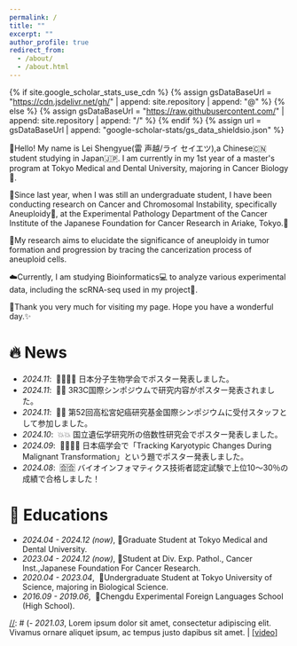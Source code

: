 ```yaml
---
permalink: /
title: ""
excerpt: ""
author_profile: true
redirect_from: 
  - /about/
  - /about.html
---
```


{% if site.google_scholar_stats_use_cdn %}
{% assign gsDataBaseUrl = "https://cdn.jsdelivr.net/gh/" | append: site.repository | append: "@" %}
{% else %}
{% assign gsDataBaseUrl = "https://raw.githubusercontent.com/" | append: site.repository | append: "/" %}
{% endif %}
{% assign url = gsDataBaseUrl | append: "google-scholar-stats/gs_data_shieldsio.json" %}

<span class='anchor' id='about-me'></span>

👋Hello! My name is Lei Shengyue(雷 声越/ライ セイエツ),a Chinese🇨🇳 student studying in Japan🇯🇵.
I am currently in my 1st year of a master's program at Tokyo Medical and Dental University, majoring in Cancer Biology🧫. 

📅Since last year, when I was still an undergraduate student, I have been conducting research on Cancer and Chromosomal Instability, specifically Aneuploidy🧬, at the Experimental Pathology Department of the Cancer Institute of the Japanese Foundation for Cancer Research in Ariake, Tokyo.📍

🎯My research aims to elucidate the significance of aneuploidy in tumor formation and progression by tracing the cancerization process of aneuploid cells. 

☁️Currently, I am studying Bioinformatics💻 to analyze various experimental data, including the scRNA-seq used in my project📝.

💖Thank you very much for visiting my page. Hope you have a wonderful day.✨

# 🔥 News
- *2024.11*: &nbsp;🧑‍🎓🧑‍🎓 日本分子生物学会でポスター発表しました。
- *2024.11*: &nbsp;👀👀 3R3C国際シンポジウムで研究内容がポスター発表されました。
- *2024.11*: &nbsp;💁💁 第52回高松宮妃癌研究基金国際シンポジウムに受付スタッフとして参加しました。
- *2024.10*: &nbsp;💥💥 国立遺伝学研究所の倍数性研究会でポスター発表しました。
- *2024.09*: &nbsp;🧑‍🎓🧑‍🎓 日本癌学会で「Tracking Karyotypic Changes During Malignant Transformation」という題でポスター発表しました。
- *2024.08*: &nbsp;🈴🈴 バイオインフォマティクス技術者認定試験で上位10〜30％の成績で合格しました！

[//]: # (# 📝 Publications )

[//]: # ()
[//]: # (<div class='paper-box'><div class='paper-box-image'><div><div class="badge">CVPR 2016</div><img src='images/500x300.png' alt="sym" width="100%"></div></div>)

[//]: # (<div class='paper-box-text' markdown="1">)

[//]: # ()
[//]: # ([Deep Residual Learning for Image Recognition]&#40;https://openaccess.thecvf.com/content_cvpr_2016/papers/He_Deep_Residual_Learning_CVPR_2016_paper.pdf&#41;)

[//]: # ()
[//]: # (**Kaiming He**, Xiangyu Zhang, Shaoqing Ren, Jian Sun)

[//]: # ()
[//]: # ([**Project**]&#40;https://scholar.google.com/citations?view_op=view_citation&hl=zh-CN&user=DhtAFkwAAAAJ&citation_for_view=DhtAFkwAAAAJ:ALROH1vI_8AC&#41; <strong><span class='show_paper_citations' data='DhtAFkwAAAAJ:ALROH1vI_8AC'></span></strong>)

[//]: # (- Lorem ipsum dolor sit amet, consectetur adipiscing elit. Vivamus ornare aliquet ipsum, ac tempus justo dapibus sit amet. )

[//]: # (</div>)

[//]: # (</div>)

[//]: # ()
[//]: # (- [Lorem ipsum dolor sit amet, consectetur adipiscing elit. Vivamus ornare aliquet ipsum, ac tempus justo dapibus sit amet]&#40;https://github.com&#41;, A, B, C, **CVPR 2020**)


# 📖 Educations
- *2024.04 - 2024.12 (now)*, 🥼Graduate Student at Tokyo Medical and Dental University.
- *2023.04 - 2024.12 (now)*, 🧬Student at Div. Exp. Pathol., Cancer Inst.,Japanese Foundation For Cancer Research.
- *2020.04 - 2023.04*, &nbsp;🧪Undergraduate Student at Tokyo University of Science, majoring in Biological Science.
- *2016.09 - 2019.06*, &nbsp;🐼Chengdu Experimental Foreign Languages School (High School).


[//]: # (💬 Invited Talks)
[//]: # (- *2021.06*, Lorem ipsum dolor sit amet, consectetur adipiscing elit. Vivamus ornare aliquet ipsum, ac tempus justo dapibus sit amet.)
[//]: # (- *2021.03*, Lorem ipsum dolor sit amet, consectetur adipiscing elit. Vivamus ornare aliquet ipsum, ac tempus justo dapibus sit amet.  \| [\[video\]](https://github.com/)

[//]: # (# 💻 Internships)

[//]: # (- *2019.05 - 2020.02*, [Lorem]&#40;https://github.com/&#41;, China.)
